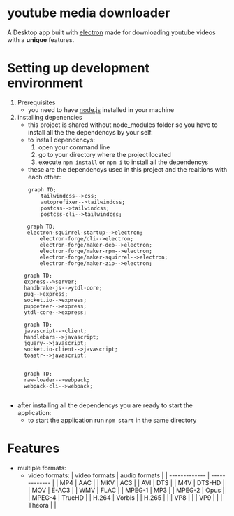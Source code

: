 # youtube media downloader

 A Desktop app built with [electron](https://www.electronjs.org/) made for downloading youtube videos with a **unique** features.
 
 # Setting up development environment
 1. Prerequisites
    - you need to have [node.js](https://nodejs.org/en/) installed in your machine
2. installing depenencies
    - this project is shared without node_modules folder so you have to install all the the dependencys by your self.
    - to install dependencys:
      1. open your command line
      2. go to your directory where the project located
      3. execute  ```npm install``` or ```npm i``` to install all the dependencys
    - these are the dependencys used in this project and the realtions with each other:
      ```mermaid
      graph TD;
          tailwindcss-->css;
          autoprefixer-->tailwindcss;
          postcss-->tailwindcss;
          postcss-cli-->tailwindcss;
      ```
   ```mermaid
      graph TD;
      electron-squirrel-startup-->electron;
          electron-forge/cli-->electron;
          electron-forge/maker-deb-->electron;
          electron-forge/maker-rpm-->electron;
          electron-forge/maker-squirrel-->electron;
          electron-forge/maker-zip-->electron;
     ```
    ```mermaid
      graph TD;
      express-->server;
      handbrake-js-->ytdl-core;
      pug-->express;
      socket.io-->express;
      puppeteer-->express;
      ytdl-core-->express;
    ```
    ```mermaid
      graph TD;
      javascript-->client;
      handlebars-->javascript;
      jquery-->javascript;
      socket.io-client-->javascript;
      toastr-->javascript;
      
    ```
    ```mermaid
      graph TD;
      raw-loader-->webpack;
      webpack-cli-->webpack;
      
    ```
  - after installing all the dependencys you are ready to start the application:
    - to start the application run ```npm start``` in the same directory
# Features
- multiple formats:
   - video formats:
   | video formats | audio formats |
   | ------------- | ------------- |
   | MP4           | AAC           |
   | MKV           | AC3           |
   | AVI           | DTS           |
   | M4V           | DTS-HD        |
   | MOV           | E-AC3         |
   | WMV           | FLAC          |
   | MPEG-1        | MP3           |
   | MPEG-2        | Opus          |
   | MPEG-4        | TrueHD        |
   | H.264         | Vorbis        |
   | H.265         |               |
   | VP8           |               |
   | VP9           |               |
   | Theora        |               |
     
     
   
     
     
     
    
     
     
  
 
